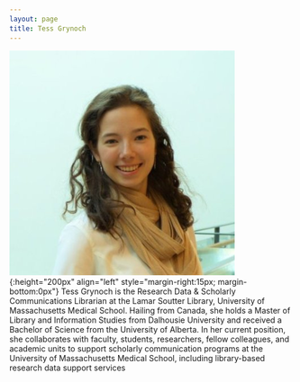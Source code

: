 ```yaml
---
layout: page
title: Tess Grynoch
---
```


![Tess Grynoch](../images/photos/TessGrynoch-headshot.jpg){:height="200px" align="left" style="margin-right:15px; margin-bottom:0px"}
Tess Grynoch is the Research Data & Scholarly Communications Librarian at the Lamar Soutter Library, University of Massachusetts Medical School. Hailing from Canada, she holds a Master of Library and Information Studies from Dalhousie University and received a Bachelor of Science from the University of Alberta. In her current position, she collaborates with faculty, students, researchers, fellow colleagues, and academic units to support scholarly communication programs at the University of Massachusetts Medical School, including library-based research data support services
